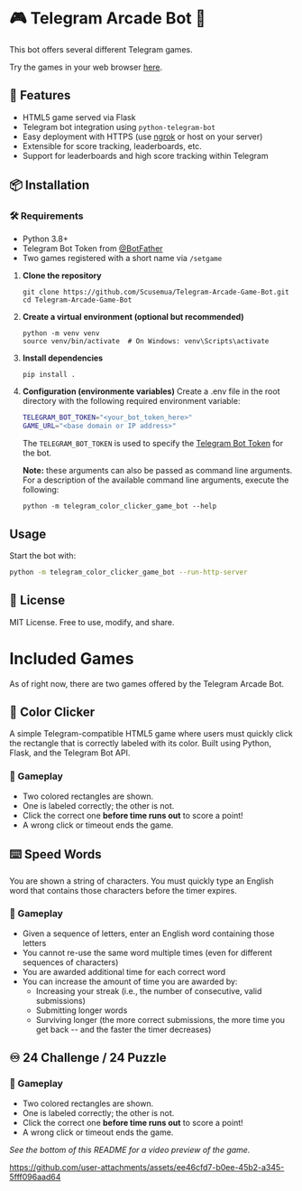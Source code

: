 # 🎮 Telegram Arcade Bot 👾

This bot offers several different Telegram games.

Try the games in your web browser [here](https://scusemua.github.io/Telegram-Arcade-Game-Bot/).

## 🚀 Features

- HTML5 game served via Flask
- Telegram bot integration using `python-telegram-bot`
- Easy deployment with HTTPS (use [ngrok](https://ngrok.com/) or host on your server)
- Extensible for score tracking, leaderboards, etc.
- Support for leaderboards and high score tracking within Telegram

## 📦 Installation

### 🛠 Requirements

- Python 3.8+
- Telegram Bot Token from [@BotFather](https://t.me/BotFather)
- Two games registered with a short name via `/setgame`

1. **Clone the repository**
   ```shell
   git clone https://github.com/Scusemua/Telegram-Arcade-Game-Bot.git
   cd Telegram-Arcade-Game-Bot

2. **Create a virtual environment (optional but recommended)**
   ```shell
   python -m venv venv
   source venv/bin/activate  # On Windows: venv\Scripts\activate
   ```

3. **Install dependencies**
   ```shell
   pip install .
   ```

4. **Configuration (environmente variables)**
   Create a .env file in the root directory with the following required environment variable:
   ``` sh
   TELEGRAM_BOT_TOKEN="<your_bot_token_here>"
   GAME_URL="<base domain or IP address>"
   ```

   The `TELEGRAM_BOT_TOKEN` is used to specify the [Telegram Bot Token](https://core.telegram.org/bots/api#authorizing-your-bot) for the bot.

   **Note:** these arguments can also be passed as command line arguments. For a description of the available command line arguments, execute the following:
   ``` shell
   python -m telegram_color_clicker_game_bot --help 
   ```

## Usage

Start the bot with:
``` sh
python -m telegram_color_clicker_game_bot --run-http-server 
```

## 📜 License
MIT License. Free to use, modify, and share.

# Included Games

As of right now, there are two games offered by the Telegram Arcade Bot.

## 🎨 Color Clicker

A simple Telegram-compatible HTML5 game where users must quickly click the rectangle that is correctly labeled with its color. Built using Python, Flask, and the Telegram Bot API.

### 🧠 Gameplay

- Two colored rectangles are shown.
- One is labeled correctly; the other is not.
- Click the correct one **before time runs out** to score a point!
- A wrong click or timeout ends the game.

## ⌨️ Speed Words

You are shown a string of characters. You must quickly type an English word that contains those characters before the timer expires.

### 🧠 Gameplay

- Given a sequence of letters, enter an English word containing those letters
- You cannot re-use the same word multiple times (even for different sequences of characters)
- You are awarded additional time for each correct word
- You can increase the amount of time you are awarded by:
  - Increasing your streak (i.e., the number of consecutive, valid submissions)
  - Submitting longer words 
  - Surviving longer (the more correct submissions, the more time you get back -- and the faster the timer decreases)

## ♾️ 24 Challenge / 24 Puzzle

### 🧠 Gameplay

- Two colored rectangles are shown.
- One is labeled correctly; the other is not.
- Click the correct one **before time runs out** to score a point!
- A wrong click or timeout ends the game.

_See the bottom of this README for a video preview of the game._

https://github.com/user-attachments/assets/ee46cfd7-b0ee-45b2-a345-5fff096aad64

